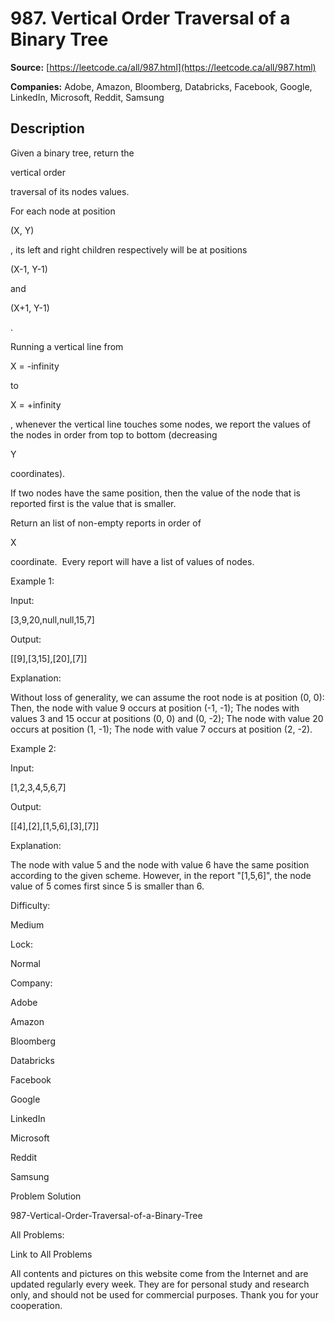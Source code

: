 # 987. Vertical Order Traversal of a Binary Tree

**Source:** [https://leetcode.ca/all/987.html](https://leetcode.ca/all/987.html)

**Companies:** Adobe, Amazon, Bloomberg, Databricks, Facebook, Google, LinkedIn, Microsoft, Reddit, Samsung

## Description

Given a binary tree, return the

vertical order

traversal of its nodes values.

For each node at position

(X, Y)

, its left and right children respectively will
        be at positions

(X-1, Y-1)

and

(X+1, Y-1)

.

Running a vertical line from

X = -infinity

to

X = +infinity

,
        whenever the vertical line touches some nodes, we report the values of the nodes in order
        from top to bottom (decreasing

Y

coordinates).

If two nodes have the same position, then the value of the node that is reported first is the
        value that is smaller.

Return an list of non-empty reports in order of

X

coordinate.  Every
        report will have a list of values of nodes.

Example 1:

Input:

[3,9,20,null,null,15,7]

Output:

[[9],[3,15],[20],[7]]

Explanation:

Without loss of generality, we can assume the root node is at position (0, 0):
Then, the node with value 9 occurs at position (-1, -1);
The nodes with values 3 and 15 occur at positions (0, 0) and (0, -2);
The node with value 20 occurs at position (1, -1);
The node with value 7 occurs at position (2, -2).

Example 2:

Input:

[1,2,3,4,5,6,7]

Output:

[[4],[2],[1,5,6],[3],[7]]

Explanation:

The node with value 5 and the node with value 6 have the same position according to the given scheme.
However, in the report "[1,5,6]", the node value of 5 comes first since 5 is smaller than 6.

Difficulty:

Medium

Lock:

Normal

Company:

Adobe

Amazon

Bloomberg

Databricks

Facebook

Google

LinkedIn

Microsoft

Reddit

Samsung

Problem Solution

987-Vertical-Order-Traversal-of-a-Binary-Tree

All Problems:

Link to All Problems

All contents and pictures on this website come from the Internet and are updated regularly every week. They are for personal study and research only, and should not be used for commercial purposes. Thank you for your cooperation.

